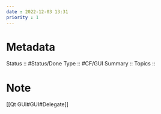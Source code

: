 ```yaml
---
date : 2022-12-03 13:31
priority : 1
---
```

# Metadata
Status :: #Status/Done 
Type :: #CF/GUI 
Summary :: 
Topics :: 
# Note
[[Qt GUI#GUI#Delegate]]